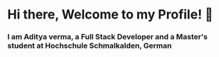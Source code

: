 # Hi there, Welcome to my Profile! 👋

### I am Aditya verma, a Full Stack Developer and a Master's student at Hochschule Schmalkalden, German

<!--
**adityaverma6384/adityaverma6384** is a ✨ _special_ ✨ repository because its `README.md` (this file) appears on your GitHub profile.

Here are some ideas to get you started:

- 🔭 I’m currently working on ...
- 🌱 I’m currently learning ...
- 👯 I’m looking to collaborate on ...
- 🤔 I’m looking for help with ...
- 💬 Ask me about ...
- 📫 How to reach me: ...
- 😄 Pronouns: ...
- ⚡ Fun fact: ...
-->
